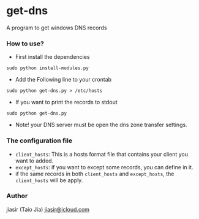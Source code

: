 get-dns
==========

A program to get windows DNS records


### How to use?
* First install the dependencies
```
sudo python install-modules.py
```

* Add the Following line to your crontab
```
sudo python get-dns.py > /etc/hosts
```

* If you want to print the records to stdout
```
sudo python get-dns.py
```

* Note! your DNS server must be open the dns zone transfer settings.

### The configuration file 
* `client_hosts`: This is a hosts format file that contains your client you want to added.
* `except_hosts`: if you want to except some records, you can define in it.
* if the same records in both `client_hosts` and `except_hosts`, the `client_hosts` will be apply.


### Author
jiasir (Taio Jia) <jiasir@icloud.com>